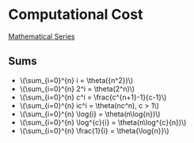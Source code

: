 # Computational Cost

[Mathematical Series](https://it.wikipedia.org/wiki/Lista_delle_serie_matematiche)

## Sums 

- \\(\sum_{i=0}^{n} i = \theta({n^2})\\)
- \\(\sum_{i=0}^{n} 2^i = \theta(2^n)\\)
- \\(\sum_{i=0}^{n} c^i = \frac{c^{n+1}-1}{c-1}\\)
- \\(\sum_{i=0}^{n} ic^i = \theta(nc^n), c > 1\\)
- \\(\sum_{i=0}^{n} \log{i} = \theta(n\log{n})\\)
- \\(\sum_{i=0}^{n} \log^{c}{i} = \theta(n\log^{c}{n})\\)
- \\(\sum_{i=0}^{n} \frac{1}{i} = \theta{\log{n}}\\)

